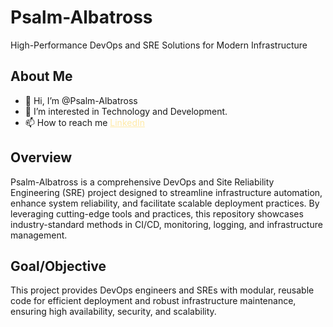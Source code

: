 
# Psalm-Albatross

High-Performance DevOps and SRE Solutions for Modern Infrastructure

## About Me

- 👋 Hi, I’m @Psalm-Albatross
- 👀 I’m interested in Technology and Development.
- 📫 How to reach me <a href='https://linkedin.com/in/sandesh-rajbhopa-04096b155' style='color:#ffeaa7;'> LinkedIn </a>

<!---
Psalm-Albatross/Psalm-Albatross is a ✨ special ✨ repository because its `README.md` (this file) appears on your GitHub profile.
You can click the Preview link to take a look at your changes.
--->

## Overview

Psalm-Albatross is a comprehensive DevOps and Site Reliability Engineering (SRE) project designed to streamline infrastructure automation, enhance system reliability, and facilitate scalable deployment practices. By leveraging cutting-edge tools and practices, this repository showcases industry-standard methods in CI/CD, monitoring, logging, and infrastructure management.

## Goal/Objective

This project provides DevOps engineers and SREs with modular, reusable code for efficient deployment and robust infrastructure maintenance, ensuring high availability, security, and scalability.

